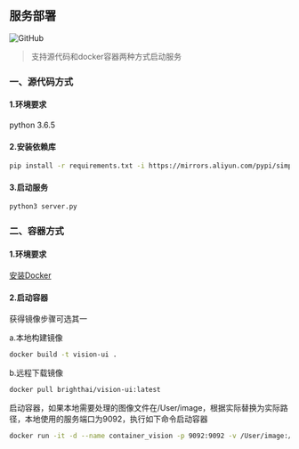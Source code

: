 
## 服务部署

![GitHub](https://img.shields.io/docker/cloud/build/brighthai/vision-ui)

>支持源代码和docker容器两种方式启动服务

### 一、源代码方式

#### 1.环境要求

python 3.6.5

#### 2.安装依赖库

```bash
pip install -r requirements.txt -i https://mirrors.aliyun.com/pypi/simple/
```

#### 3.启动服务
```bash
python3 server.py
```


### 二、容器方式

#### 1.环境要求

[安装Docker](https://yeasy.gitbooks.io/docker_practice/install/mac.html) 

#### 2.启动容器

获得镜像步骤可选其一

a.本地构建镜像

```bash
docker build -t vision-ui .

```
b.远程下载镜像
```bash
docker pull brighthai/vision-ui:latest
```

启动容器，如果本地需要处理的图像文件在/User/image，根据实际替换为实际路径，本地使用的服务端口为9092，执行如下命令启动容器

```bash
docker run -it -d --name container_vision -p 9092:9092 -v /User/image:/vision/capture vision-ui
```
